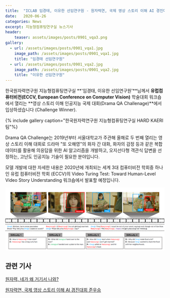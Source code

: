 ```yaml
---
title:  "ICLAB 임경태, 이유한 선임연구원 - 원자력연, 국제 영상 스토리 이해 AI 경진대회 입상"
date:   2020-06-26 
categories: News
excerpt: 지능형컴퓨팅연구실 뉴스기사
header:
    teaser: assets/images/posts/0901_vqa3.png
gallery:
  - url: /assets/images/posts/0901_vqa1.jpg
    image_path: /assets/images/posts/0901_vqa1.jpg
    title: "임경태 선임연구원"
  - url: /assets/images/posts/0901_vqa2.jpg
    image_path: /assets/images/posts/0901_vqa2.jpg
    title: "이유한 선임연구원"
---
```


한국원자력연구원 지능형컴퓨팅연구실 **'임경태, 이유한 선임연구원'**님께서 **유럽컴퓨터비전(ECCV, European Conference on Computer Vision)** 학술대회 워크숍에서 열리는
**영상 스토리 이해 인공지능 국제 대회(Drama QA Challenage)**에서 입상하셨습니다 (Challenge Winner).

{% include gallery caption="한국원자력연구원 지능형컴퓨팅연구실 HARD KAERI 팀"%}

Drama QA Challenge는 2019년부터 서울대학교가 주관해 올해로 두 번째 열리는 영상 스토리 이해 대회로 드라마 "또 오해영"의 화자 간 대화, 화자의 감정 등과 같은 복합 데이터를 활용해 의응답을 위한 AI 알고리즘을 개발하고, 오지선다형 객관식 답변을 선정하는, 고난도 인공지능 기술이 필요한 분야입니다.

모델 개발에 대한 자세한 내용은 2020년에 개최되는 세계 3대 컴퓨터비전 학회중 하나인 유럽 컴퓨터비전 학회 (ECCV)의  Video Turing Test: Toward Human-Level Video Story Understanding 워크숍에서 발표할 예정입니다. 

![VQA 프레임워크](/assets/images/posts/0901_vqa3.png)

## 관련 기사
[원자력, 네가 왜 거기서 나와?](https://www.kaeri.re.kr/board/view?linkId=8461&menuId=MENU00326)

[원자력연, 국제 영상 스토리 이해 AI 경진대회 준우승](http://www.energydaily.co.kr/news/articleView.html?idxno=110731)
